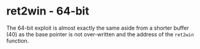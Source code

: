 # ret2win - 64-bit

The 64-bit exploit is almost exactly the same aside from a shorter buffer (40) as the base pointer is not over-written and the address of the `ret2win` function.